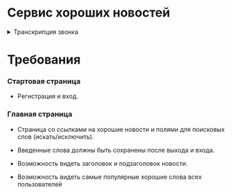 # Сервис хороших новостей

<details>
<summary>Транскрипция звонка</summary>
<p>
Я слышал, что вы крутые программисты и можете написать программу, которая будет искать в интернетах вместо меня!
Я хочу получить сайт, где я мог бы найти все положительные новости. 
Или новости по ключевым словам! 
Сделайте поля, где я мог бы добавить ключевые слова по которым я хочу видеть новости и по которым не хочу. Например: в первое поле (любимые темы новостей) я ввожу слово "Рестораны", и мне отображаются все новости, в которых есть это слово. Во второе поле (нелюбимые темы новостей) я ввожу слово "Финансы" и портал мне выдаёт все новости в которых есть слово "Рестораны", кроме тех, в которых есть слово "Финансы".
Подключите популярные новостные порталы:

https://ria.ru 

https://lenta.ru 

https://yandex.ru/news 

https://www.rbc.ru/short_news
	
</p>
</summary>
</details>


# Требования

### Стартовая страница

* Регистрация и вход.

### Главная страница

* Страница со ссылками на хорошие новости и полями для поисковых слов (искать/исключить).

* Введенные слова должны быть сохранены после выхода и входа.

* Возможность видеть заголовок и подзаголовок новости.

* Возможность видеть самые популярные хорошие слова всех пользователей


